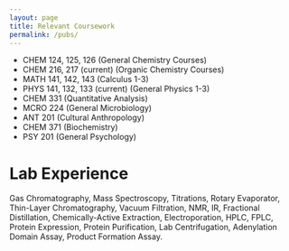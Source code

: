 ```yaml
---
layout: page
title: Relevant Coursework
permalink: /pubs/
---
```

- CHEM 124, 125, 126 (General Chemistry Courses)
- CHEM 216, 217 (current) (Organic Chemistry Courses)
- MATH 141, 142, 143 (Calculus 1-3)
- PHYS 141, 132, 133 (current) (General Physics 1-3)
- CHEM 331 (Quantitative Analysis)
- MCRO 224 (General Microbiology)
- ANT 201 (Cultural Anthropology)
- CHEM 371 (Biochemistry)
- PSY 201 (General Psychology)

# Lab Experience
Gas Chromatography, Mass Spectroscopy, Titrations, Rotary Evaporator, Thin-Layer Chromatography, Vacuum Filtration, NMR, IR, Fractional Distillation, Chemically-Active Extraction, Electroporation, HPLC, FPLC, Protein Expression, Protein Purification, Lab Centrifugation, Adenylation Domain Assay, Product Formation Assay.
                                

